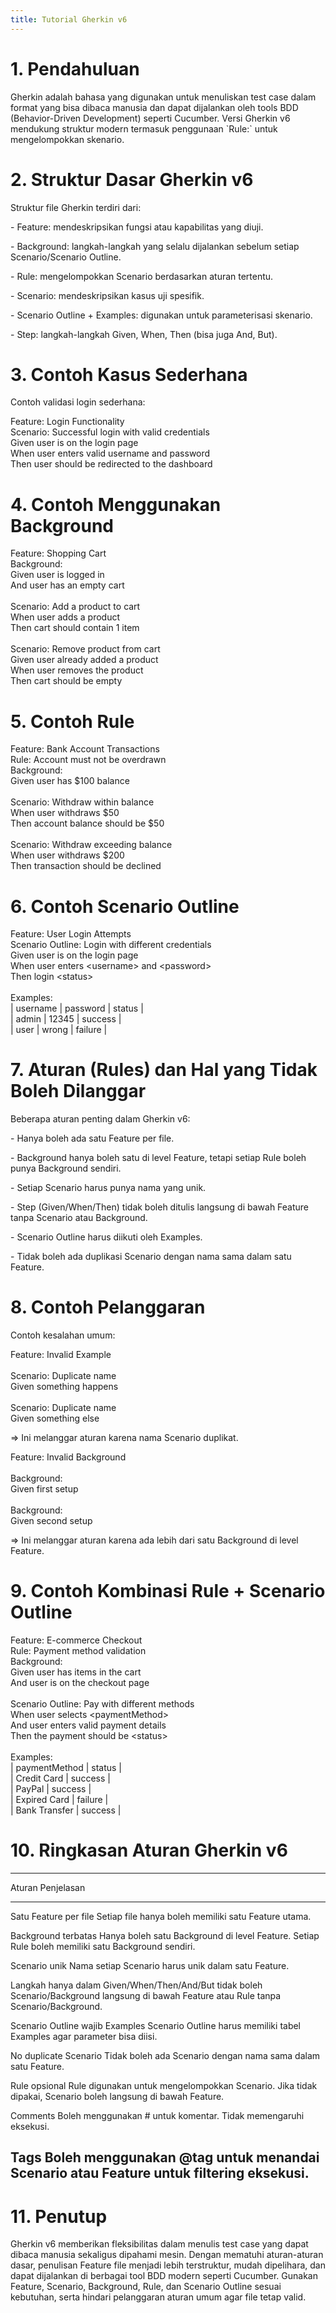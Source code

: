 ```yaml
---
title: Tutorial Gherkin v6
---
```


# 1. Pendahuluan

Gherkin adalah bahasa yang digunakan untuk menuliskan test case dalam
format yang bisa dibaca manusia dan dapat dijalankan oleh tools BDD
(Behavior-Driven Development) seperti Cucumber. Versi Gherkin v6
mendukung struktur modern termasuk penggunaan \`Rule:\` untuk
mengelompokkan skenario.

# 2. Struktur Dasar Gherkin v6

Struktur file Gherkin terdiri dari:

\- Feature: mendeskripsikan fungsi atau kapabilitas yang diuji.

\- Background: langkah-langkah yang selalu dijalankan sebelum setiap
Scenario/Scenario Outline.

\- Rule: mengelompokkan Scenario berdasarkan aturan tertentu.

\- Scenario: mendeskripsikan kasus uji spesifik.

\- Scenario Outline + Examples: digunakan untuk parameterisasi skenario.

\- Step: langkah-langkah Given, When, Then (bisa juga And, But).

# 3. Contoh Kasus Sederhana

Contoh validasi login sederhana:

Feature: Login Functionality\
Scenario: Successful login with valid credentials\
Given user is on the login page\
When user enters valid username and password\
Then user should be redirected to the dashboard

# 4. Contoh Menggunakan Background

Feature: Shopping Cart\
Background:\
Given user is logged in\
And user has an empty cart\
\
Scenario: Add a product to cart\
When user adds a product\
Then cart should contain 1 item\
\
Scenario: Remove product from cart\
Given user already added a product\
When user removes the product\
Then cart should be empty

# 5. Contoh Rule

Feature: Bank Account Transactions\
Rule: Account must not be overdrawn\
Background:\
Given user has \$100 balance\
\
Scenario: Withdraw within balance\
When user withdraws \$50\
Then account balance should be \$50\
\
Scenario: Withdraw exceeding balance\
When user withdraws \$200\
Then transaction should be declined

# 6. Contoh Scenario Outline

Feature: User Login Attempts\
Scenario Outline: Login with different credentials\
Given user is on the login page\
When user enters \<username\> and \<password\>\
Then login \<status\>\
\
Examples:\
\| username \| password \| status \|\
\| admin \| 12345 \| success \|\
\| user \| wrong \| failure \|

# 7. Aturan (Rules) dan Hal yang Tidak Boleh Dilanggar

Beberapa aturan penting dalam Gherkin v6:

\- Hanya boleh ada satu Feature per file.

\- Background hanya boleh satu di level Feature, tetapi setiap Rule
boleh punya Background sendiri.

\- Setiap Scenario harus punya nama yang unik.

\- Step (Given/When/Then) tidak boleh ditulis langsung di bawah Feature
tanpa Scenario atau Background.

\- Scenario Outline harus diikuti oleh Examples.

\- Tidak boleh ada duplikasi Scenario dengan nama sama dalam satu
Feature.

# 8. Contoh Pelanggaran

Contoh kesalahan umum:

Feature: Invalid Example\
\
Scenario: Duplicate name\
Given something happens\
\
Scenario: Duplicate name\
Given something else

=\> Ini melanggar aturan karena nama Scenario duplikat.

Feature: Invalid Background\
\
Background:\
Given first setup\
\
Background:\
Given second setup

=\> Ini melanggar aturan karena ada lebih dari satu Background di level
Feature.

# 9. Contoh Kombinasi Rule + Scenario Outline

Feature: E-commerce Checkout\
Rule: Payment method validation\
Background:\
Given user has items in the cart\
And user is on the checkout page\
\
Scenario Outline: Pay with different methods\
When user selects \<paymentMethod\>\
And user enters valid payment details\
Then the payment should be \<status\>\
\
Examples:\
\| paymentMethod \| status \|\
\| Credit Card \| success \|\
\| PayPal \| success \|\
\| Expired Card \| failure \|\
\| Bank Transfer \| success \|

# 10. Ringkasan Aturan Gherkin v6

  -----------------------------------------------------------------------
  Aturan                              Penjelasan
  ----------------------------------- -----------------------------------
  Satu Feature per file               Setiap file hanya boleh memiliki
                                      satu Feature utama.

  Background terbatas                 Hanya boleh satu Background di
                                      level Feature. Setiap Rule boleh
                                      memiliki satu Background sendiri.

  Scenario unik                       Nama setiap Scenario harus unik
                                      dalam satu Feature.

  Langkah hanya dalam                 Given/When/Then/And/But tidak boleh
  Scenario/Background                 langsung di bawah Feature atau Rule
                                      tanpa Scenario/Background.

  Scenario Outline wajib Examples     Scenario Outline harus memiliki
                                      tabel Examples agar parameter bisa
                                      diisi.

  No duplicate Scenario               Tidak boleh ada Scenario dengan
                                      nama sama dalam satu Feature.

  Rule opsional                       Rule digunakan untuk mengelompokkan
                                      Scenario. Jika tidak dipakai,
                                      Scenario boleh langsung di bawah
                                      Feature.

  Comments                            Boleh menggunakan \# untuk
                                      komentar. Tidak memengaruhi
                                      eksekusi.

  Tags                                Boleh menggunakan \@tag untuk
                                      menandai Scenario atau Feature
                                      untuk filtering eksekusi.
  -----------------------------------------------------------------------

# 11. Penutup

Gherkin v6 memberikan fleksibilitas dalam menulis test case yang dapat
dibaca manusia sekaligus dipahami mesin. Dengan mematuhi aturan-aturan
dasar, penulisan Feature file menjadi lebih terstruktur, mudah
dipelihara, dan dapat dijalankan di berbagai tool BDD modern seperti
Cucumber. Gunakan Feature, Scenario, Background, Rule, dan Scenario
Outline sesuai kebutuhan, serta hindari pelanggaran aturan umum agar
file tetap valid.

